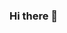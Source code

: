 ### Hi there 👋

<!--
**pyqjw/pyqjw** is a ✨ _special_ ✨ repository because its `README.md` (this file) appears on your GitHub profile.

Here are some ideas to get you started:
- 💻 ACMer (🥈 ICPC Nanjing 2020)
- 🔭 I’m currently working on ...
- 🌱 I’m currently learning ...
- 👯 I’m looking to collaborate on ...
- 🤔 I’m looking for help with ...
- 💬 Ask me about ...
- 📫 How to reach me: ...
- 😄 Pronouns: ...
- ⚡ Fun fact: ...
-->
